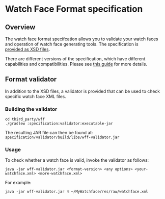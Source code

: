 # Watch Face Format specification

## Overview

The watch face format specifcation allows you to validate your watch faces and
operation of watch face generating tools. The specification is  
[provided as XSD files][xsd-files].

There are different versions of the specification, which have different
capabilities and compatibilities. Please see [this guide][wff-features] for more
details.

## Format validator

In addition to the XSD files, a validator is provided that can be used to check
specific watch face XML files.

### Building the validator

```shell
cd third_party/wff
./gradlew :specification:validator:executable-jar
```

The resulting JAR file can then be found at: `specification/validator/build/libs/wff-validator.jar`

### Usage

To check whether a watch face is valid, invoke the validator as follows:

```shell
java -jar wff-validator.jar <format-version> <any options> <your-watchface.xml> <more-watchface.xml>
```

For example:

```shell
java -jar wff-validator.jar 4 ~/MyWatchface/res/raw/watchface.xml
```

[xsd-files]: specification/documents/1
[wff-features]: https://developer.android.com/training/wearables/wff/features
